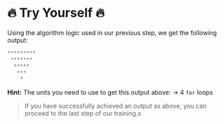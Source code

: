 # 🔥 Try Yourself 🔥
Using the algorithm logic used in our previous step, we get the following output:
```python
*********
 *******
  *****
   ***
    *
```
**Hint:** The units you need to use to get this output above:
-> 4 ``for`` loops

>If you have successfully achieved an output as above, you can proceed to the last step of our training.s